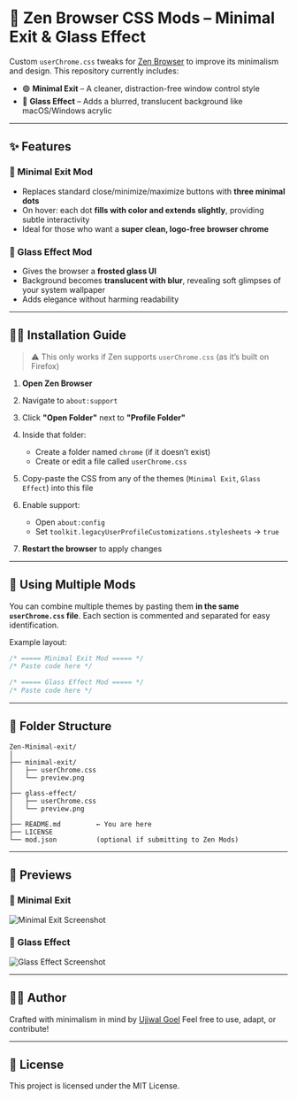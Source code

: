 # 🎨 Zen Browser CSS Mods – Minimal Exit & Glass Effect

Custom `userChrome.css` tweaks for [Zen Browser](https://zen-browser.app) to improve its minimalism and design.
This repository currently includes:

* 🟢 **Minimal Exit** – A cleaner, distraction-free window control style
* 🔹 **Glass Effect** – Adds a blurred, translucent background like macOS/Windows acrylic

---

## ✨ Features

### 🔹 Minimal Exit Mod

* Replaces standard close/minimize/maximize buttons with **three minimal dots**
* On hover: each dot **fills with color and extends slightly**, providing subtle interactivity
* Ideal for those who want a **super clean, logo-free browser chrome**

### 🔹 Glass Effect Mod

* Gives the browser a **frosted glass UI**
* Background becomes **translucent with blur**, revealing soft glimpses of your system wallpaper
* Adds elegance without harming readability

---

## 🧑‍💻 Installation Guide

> ⚠️ This only works if Zen supports `userChrome.css` (as it’s built on Firefox)

1. **Open Zen Browser**
2. Navigate to `about:support`
3. Click **"Open Folder"** next to **"Profile Folder"**
4. Inside that folder:

   * Create a folder named `chrome` (if it doesn’t exist)
   * Create or edit a file called `userChrome.css`
5. Copy-paste the CSS from any of the themes (`Minimal Exit`, `Glass Effect`) into this file
6. Enable support:

   * Open `about:config`
   * Set `toolkit.legacyUserProfileCustomizations.stylesheets` → `true`
7. **Restart the browser** to apply changes

---

## 🥉 Using Multiple Mods

You can combine multiple themes by pasting them **in the same `userChrome.css` file**.
Each section is commented and separated for easy identification.

Example layout:

```css
/* ===== Minimal Exit Mod ===== */
/* Paste code here */

/* ===== Glass Effect Mod ===== */
/* Paste code here */
```

---

## 📁 Folder Structure

```
Zen-Minimal-exit/
│
├── minimal-exit/
│   ├── userChrome.css
│   └── preview.png
│
├── glass-effect/
│   ├── userChrome.css
│   └── preview.png
│
├── README.md         ← You are here
├── LICENSE
└── mod.json          (optional if submitting to Zen Mods)
```

---

## 📸 Previews

### 🔹 Minimal Exit

![Minimal Exit Screenshot](minimal-exit/preview.png)

### 🔹 Glass Effect

![Glass Effect Screenshot](glass-effect/preview.png)

---

## 🧑‍🎨 Author

Crafted with minimalism in mind by [Ujjwal Goel](https://github.com/ItsUjjwalGoel)
Feel free to use, adapt, or contribute!

---

## 🪪 License

This project is licensed under the MIT License.
